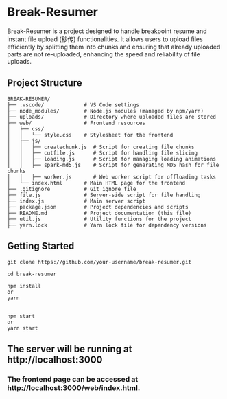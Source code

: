 # Break-Resumer

Break-Resumer is a project designed to handle breakpoint resume and instant file upload (秒传) functionalities. It allows users to upload files efficiently by splitting them into chunks and ensuring that already uploaded parts are not re-uploaded, enhancing the speed and reliability of file uploads.

## Project Structure

```plaintext
BREAK-RESUMER/
├── .vscode/             # VS Code settings
├── node_modules/        # Node.js modules (managed by npm/yarn)
├── uploads/             # Directory where uploaded files are stored
├── web/                 # Frontend resources
│   ├── css/
│   │   └── style.css    # Stylesheet for the frontend
│   ├── js/
│   │   ├── createchunk.js  # Script for creating file chunks
│   │   ├── cutfile.js      # Script for handling file slicing
│   │   ├── loading.js      # Script for managing loading animations
│   │   ├── spark-md5.js    # Script for generating MD5 hash for file chunks
│   │   ├── worker.js       # Web worker script for offloading tasks
│   └── index.html       # Main HTML page for the frontend
├── .gitignore           # Git ignore file
├── file.js              # Server-side script for file handling
├── index.js             # Main server script
├── package.json         # Project dependencies and scripts
├── README.md            # Project documentation (this file)
├── util.js              # Utility functions for the project
├── yarn.lock            # Yarn lock file for dependency versions

```
## Getting Started

```
git clone https://github.com/your-username/break-resumer.git

cd break-resumer

npm install
or
yarn


npm start
or
yarn start

```

## The server will be running at http://localhost:3000

### The frontend page can be accessed at http://localhost:3000/web/index.html.





